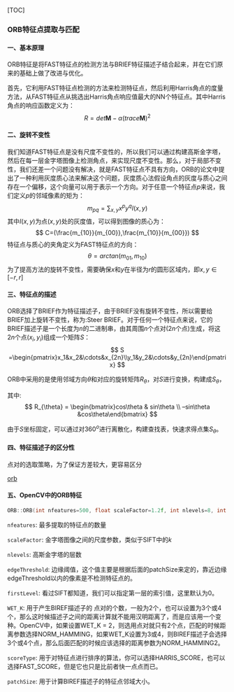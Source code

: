 [TOC]

### ORB特征点提取与匹配

#### 一、基本原理

ORB特征是将FAST特征点的检测方法与BRIEF特征描述子结合起来，并在它们原来的基础上做了改进与优化。

首先，它利用FAST特征点检测的方法来检测特征点，然后利用Harris角点的度量方法，从FAST特征点从挑选出Harris角点响应值最大的NN个特征点。其中Harris角点的响应函数定义为：		
$$
R=det \boldsymbol{M} - \alpha(trace\boldsymbol{M})^2
$$

#### 二、旋转不变性

我们知道FAST特征点是没有尺度不变性的，所以我们可以通过构建高斯金字塔，然后在每一层金字塔图像上检测角点，来实现尺度不变性。那么，对于局部不变性，我们还差一个问题没有解决，就是FAST特征点不具有方向，ORB的论文中提出了一种利用灰度质心法来解决这个问题，灰度质心法假设角点的灰度与质心之间存在一个偏移，这个向量可以用于表示一个方向。对于任意一个特征点$p$来说，我们定义$p$的邻域像素的矩为：
$$
m_{pq} = \sum_{x,y}x^py^qI(x,y)
$$
其中$I(x,y)$为点$(x,y)$处的灰度值，可以得到图像的质心为：
$$
C=(\frac{m_{10}}{m_{00}},\frac{m_{10}}{m_{00}})
$$
特征点与质心的夹角定义为FAST特征点的方向：
$$
\theta = arctan(m_{01},m_{10})
$$
为了提高方法的旋转不变性，需要确保$x$和$y$在半径为$r$的圆形区域内，即$x,y\in[-r,r]$



#### 三、特征点的描述

ORB选择了BRIEF作为特征描述子，由于BRIEF没有旋转不变性，所以需要给BRIEF加上旋转不变性，称为:Steer BRIEF。对于任何一个特征点来说，它的BRIEF描述子是一个长度为$n$的二进制串，由其周围$n$个点对(2$n$个点)生成，将这$2n$个点$(x_i,y_i)$组成一个矩阵$S$：
$$
S =\begin{pmatrix}x_1&x_2&\cdots&x_{2n}\\y_1&y_2&\cdots&y_{2n}\end{pmatrix}
$$


ORB中采用的是使用邻域方向$\theta$和对应的旋转矩阵$R_{\theta}$，对$S$进行变换，构建成$S_{\theta}$，

其中:
$$
R_{\theta} = \begin{bmatrix}cos\theta & sin\theta \\ –sin\theta &cos\theta\end{bmatrix}
$$

由于$S$坐标固定，可以通过对$360^o$进行离散化，构建查找表，快速求得点集$S_{\theta}$。



#### 四、特征描述子的区分性

点对的选取策略，为了保证方差较大，更容易区分

[orb](https://www.cnblogs.com/ronny/p/4083537.html)

#### 五、OpenCV中的ORB特征

```c++
ORB::ORB(int nfeatures=500, float scaleFactor=1.2f, int nlevels=8, int edgeThreshold=31, int firstLevel=0, int WTA_K=2, int scoreType=ORB::HARRIS_SCORE, int patchSize=31)
```

`nfeatures`: 最多提取的特征点的数量

`scaleFactor`: 金字塔图像之间的尺度参数，类似于SIFT中的$k$

`nlevels`: 高斯金字塔的层数

`edgeThreshold`: 边缘阈值，这个值主要是根据后面的patchSize来定的，靠近边缘edgeThreshold以内的像素是不检测特征点的。

`firstLevel`: 看过SIFT都知道，我们可以指定第一层的索引值，这里默认为0。

`WET_K`: 用于产生BIREF描述子的 点对的个数，一般为2个，也可以设置为3个或4个，那么这时候描述子之间的距离计算就不能用汉明距离了，而是应该用一个变种。OpenCV中，如果设置WET_K = 2，则选用点对就只有2个点，匹配的时候距离参数选择NORM_HAMMING，如果WET_K设置为3或4，则BIREF描述子会选择3个或4个点，那么后面匹配的时候应该选择的距离参数为NORM_HAMMING2。

`scoreType`: 用于对特征点进行排序的算法，你可以选择HARRIS_SCORE，也可以选择FAST_SCORE，但是它也只是比前者快一点点而已。

`patchSize`: 用于计算BIREF描述子的特征点邻域大小。